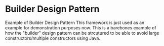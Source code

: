 # Builder Design Pattern
Example of Builder Design Pattern
This framework is just used as an example for demonstration purposes now.
This is a barebones example of how the "builder" design pattern can be strcutured to be able to avoid large constructors/multiple constructors using Java. 

